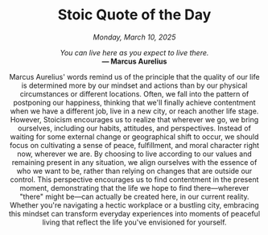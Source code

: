 <h1 align="center">Stoic Quote of the Day</h1>
<p align="center"><em><!--date-start-->Monday, March 10, 2025<!--date-end--></em></p>
<p align="center">
    <em><!--START_SECTION:quote-text-->
You can live here as you expect to live there.
<!--END_SECTION:quote-text--></em><br>
    <strong>— <!--START_SECTION:quote-author-->
Marcus Aurelius
<!--END_SECTION:quote-author--></strong>
</p>

<p align="center" style="max-width:600px;margin:0 auto;">
<!--START_SECTION:quote-interpretation-->
Marcus Aurelius' words remind us of the principle that the quality of our life is determined more by our mindset and actions than by our physical circumstances or different locations. Often, we fall into the pattern of postponing our happiness, thinking that we'll finally achieve contentment when we have a different job, live in a new city, or reach another life stage. However, Stoicism encourages us to realize that wherever we go, we bring ourselves, including our habits, attitudes, and perspectives. Instead of waiting for some external change or geographical shift to occur, we should focus on cultivating a sense of peace, fulfillment, and moral character right now, wherever we are. By choosing to live according to our values and remaining present in any situation, we align ourselves with the essence of who we want to be, rather than relying on changes that are outside our control. This perspective encourages us to find contentment in the present moment, demonstrating that the life we hope to find there—wherever "there" might be—can actually be created here, in our current reality. Whether you're navigating a hectic workplace or a bustling city, embracing this mindset can transform everyday experiences into moments of peaceful living that reflect the life you've envisioned for yourself.
<!--END_SECTION:quote-interpretation-->
</p>
